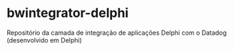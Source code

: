 # bwintegrator-delphi
Repositório da camada de integração de aplicações Delphi com o Datadog (desenvolvido em Delphi)
